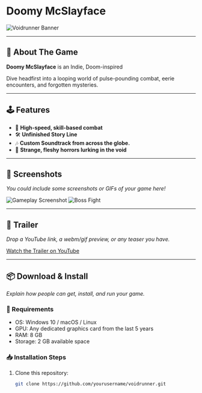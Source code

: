 # Doomy McSlayface

![Voidrunner Banner](https://i.imgur.com/YziWVVx.png)

---

## 📖 About The Game

**Doomy McSlayface** is an Indie, Doom-inspired

Dive headfirst into a looping world of pulse-pounding combat, eerie encounters, and forgotten mysteries.

---

## 🕹️ Features

- 🚀 **High-speed, skill-based combat**
- 🛠️ **Unfinished Story Line**
- 🎶 **Custom Soundtrack from across the globe.**
- 🐙 **Strange, fleshy horrors lurking in the void**

---

## 📸 Screenshots

*You could include some screenshots or GIFs of your game here!*

![Gameplay Screenshot](https://via.placeholder.com/800x450.png?text=Gameplay+Screenshot)
![Boss Fight](https://via.placeholder.com/800x450.png?text=Boss+Fight+GIF)

---

## 🎥 Trailer

*Drop a YouTube link, a webm/gif preview, or any teaser you have.*

[Watch the Trailer on YouTube](https://www.youtube.com/)

---

## 📦 Download & Install

*Explain how people can get, install, and run your game.*

### 🔧 Requirements

- OS: Windows 10 / macOS / Linux
- GPU: Any dedicated graphics card from the last 5 years
- RAM: 8 GB
- Storage: 2 GB available space

### 📥 Installation Steps

1. Clone this repository:
   ```bash
   git clone https://github.com/yourusername/voidrunner.git
